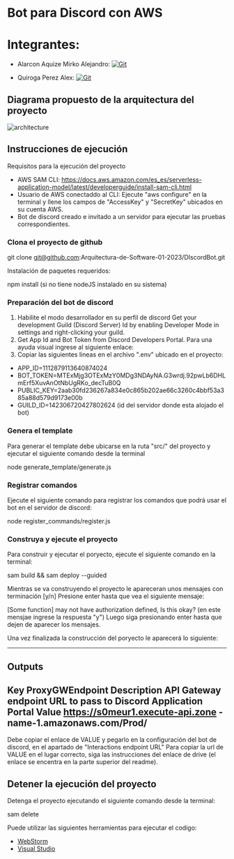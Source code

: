# Bot para Discord con AWS 

# Integrantes:
* Alarcon Aquize Mirko Alejandro: [![Git](https://img.shields.io/badge/Git-Profile-blue)](https://github.com/MRK2705)

* Quiroga Perez Alex: [![Git](https://img.shields.io/badge/Git-Profile-blue)](https://github.com/Aper-ux)

## Diagrama propuesto de la arquitectura del proyecto
![architecture](./architecture.png)

## Instrucciones de ejecución

Requisitos para la ejecución del proyecto
- AWS SAM CLI: https://docs.aws.amazon.com/es_es/serverless-application-model/latest/developerguide/install-sam-cli.html
- Usuario de AWS conectaddo al CLI: Ejecute "aws configure" en la terminal y llene los campos de "AccessKey" y "SecretKey" ubicados en su cuenta AWS.
- Bot de discord creado e invitado a un servidor para ejecutar las pruebas correspondientes.

### Clona el proyecto de github

git clone git@github.com:Arquitectura-de-Software-01-2023/DIscordBot.git


Instalación de paquetes requeridos:

npm install (si no tiene nodeJS instalado en su sistema)

### Preparación del bot de discord
1. Habilite el modo desarrollador en su perfil de discord Get your development Guild (Discord Server) Id by enabling Developer Mode in settings and right-clicking your guild.
2. Get App Id and Bot Token from Discord Developers Portal.
Para una ayuda visual ingrese al siguiente enlace: 
4. Copiar las siguientes lineas en el archivo ".env" ubicado en el proyecto:
- APP_ID=1112879113640874024
- BOT_TOKEN=MTExMjg3OTExMzY0MDg3NDAyNA.G3wrdj.92pwLb6DHLmErf5XuvAnOtNbUgRKo_decTuB0Q
- PUBLIC_KEY=2aab30fd236267a834e0c865b202ae66c3260c4bbf53a385a88d579d9173e00b
- GUILD_ID=142306720427802624 (id del servidor donde esta alojado el bot)

### Genera el template
Para generar el template debe ubicarse en la ruta "src/" del proyecto y ejecutar el siguiente comando desde la terminal

node generate_template/generate.js

### Registrar comandos
Ejecute el siguiente comando para registrar los comandos que podrá usar el bot en el servidor de discord:

node register_commands/register.js

### Construya y ejecute el proyecto
Para construir y ejecutar el poryecto, ejecute el siguiente comando en la terminal:

sam build && sam deploy --guided

Mientras se va construyendo el proyecto le apareceran unos mensajes con terminación [y/n]
Presione enter hasta que vea el siguiente mensaje:

[Some function] may not have authorization defined, Is this okay? (en este mensjae ingrese la respuesta "y")
Luego siga presionando enter hasta que dejen de aparecer los mensajes.

Una vez finalizada la construcción del poryecto le aparecerá lo siguiente:

------------------------------------------
Outputs
------------------------------------------
Key                 ProxyGWEndpoint
Description         API Gateway endpoint URL to pass 
                    to Discord Application Portal
Value               https://s0meur1.execute-api.zone
                    -name-1.amazonaws.com/Prod/
------------------------------------------

Debe copiar el enlace de VALUE y pegarlo en la configuración del bot de discord, en el apartado de "Interactions endpoint URL"
Para copiar la url de VALUE en el lugar correcto, siga las instrucciones del enlace de drive (el enlace se encentra en la parte superior del readme).

## Detener la ejecución del proyecto
Detenga el proyecto ejecutando el siguiente comando desde la terminal:

sam delete

Puede utilizar las siguientes herramientas para ejecutar el codigo:

* [WebStorm](https://docs.aws.amazon.com/toolkit-for-jetbrains/latest/userguide/welcome.html)
* [Visual Studio](https://docs.aws.amazon.com/toolkit-for-visual-studio/latest/user-guide/welcome.html)
